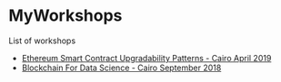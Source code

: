 # MyWorkshops
List of workshops

- [Ethereum Smart Contract Upgradability Patterns - Cairo April 2019](https://github.com/aabdulwahed/contract-upgradability-Cairo-workshop-2019)
- [Blockchain For Data Science - Cairo September 2018](https://github.com/aabdulwahed/BlockchainForDataScience-Cairo-Sep-2018)
